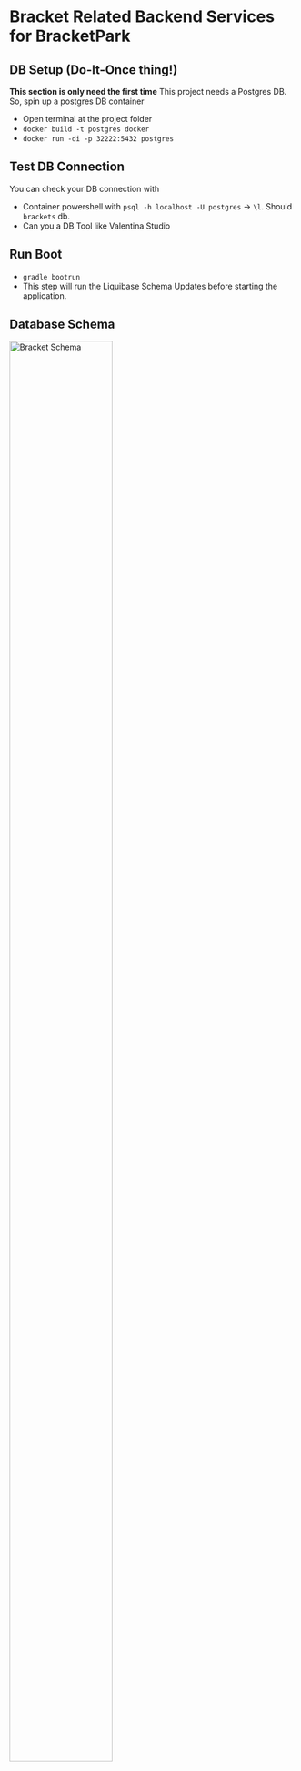 # Bracket Related Backend Services for BracketPark

## DB Setup (Do-It-Once thing!) 
**This section is only need the first time**
This project needs a Postgres DB. So, spin up a postgres DB container
* Open terminal at the project folder
* `docker build -t postgres docker`
* `docker run -di -p 32222:5432 postgres`

## Test DB Connection
You can check your DB connection with 
* Container powershell with `psql -h localhost -U postgres` -> `\l`. Should `brackets` db.
* Can you a DB Tool like Valentina Studio

## Run Boot
* `gradle bootrun`
* This step will run the Liquibase Schema Updates before starting the application.

## Database Schema
<img src="https://github.com/hack-sabha/bracket-services/blob/master/documents/schema.png" alt="Bracket Schema" width="60%" height="80%">
